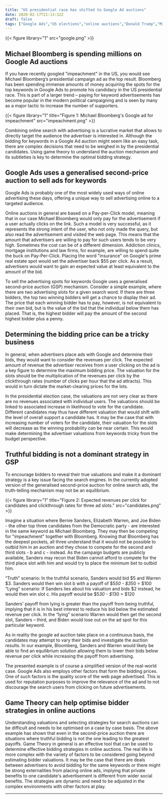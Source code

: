 ```yaml
---
title: "US presidential race has shifted to Google Ad auctions"
date: 2020-02-17T21:13:12Z
draft: false
tags: ["Google Ads","US elections","online auctions","Donald Trump","Michael Bloomberg"]
---
```

{{< figure library="1" src="google.png" >}}

## Michael Bloomberg is spending millions on Google Ad auctions

If you have recently googled "impeachment" in the US, you would see Michael Bloomberg’s presidential campaign ad as the top result. Bloomberg has been spending immense amounts of money acquiring the spots for the top keywords in Google Ads to promote his candidacy in the US presidential race. This is part of a larger trend – paying for keyword advertisements has become popular in the modern political campaigning and is seen by many as a major tactic to increase the number of supporters.

{{< figure library="1" title="Figure 1: Michael Bloomberg's Google ad for impeachment" src="impeachment.png" >}}

Combining online search with advertising is a lucrative market that allows to directly target the audience the advertiser is interested in. Although the bidding for keywords in a Google Ad auction might seem like an easy task, there are complex decisions that need to be weighed in by the presidential candidates. Using game theory to understand the auction mechanism and its subtleties is key to determine the optimal bidding strategy.


## Google Ads uses a generalised second-price auction to sell ads for keywords

Google Ads is probably one of the most widely used ways of online advertising these days, offering a unique way to sell advertising online to a targeted audience.

Online auctions in general are based on a Pay-per-Click model, meaning that in our case Michael Bloomberg would only pay for the advertisement if a user actually clicks on the link. Such a model is very successful, as it represents the strong intent of the user, who not only made the query, but also read the advertisement and visited the web page. This means that the amount that advertisers are willing to pay for such users tends to be very high.  Sometimes the cost can be of a different dimension. Addiction clinics, mortgage institutions and law firms, for example, are willing to spend quite the buck on Pay-Per-Click. Placing the word "insurance" on Google's prime real estate spot would set the advertiser back $55 per click. As a result, advertisers would want to gain an expected value at least equivalent to the amount of the bid.

To sell the advertising spots for keywords Google uses a generalised second-price auction (GSP) mechanism. Consider a simple example, where there are two advertising slots for a given search word. If there are three bidders, the top two winning bidders will get a chance to display their ad. The price that each winning bidder has to pay, however, is not equivalent to their own bid, but is the value of the bid that the individual below them has placed. That is, the highest bidder will pay the amount of the second highest bidder plus a penny.


## Determining the bidding price can be a tricky business

In general, when advertisers place ads with Google and determine their bids, they would want to consider the revenues per click. The expected amount of revenue the advertiser receives from a user clicking on the ad is a key figure to determine the maximum bidding price. The valuation for the slots should be the multiplication of the revenues per click by the clickthrough rates (number of clicks per hour that the ad attracts). This would in turn dictate the market-clearing prices for the lots.

In the presidential election case, the valuations are not very clear as there are no revenues associated with individual users. The valuations should be linked to associated increase in likelihood to vote for the candidate. Different candidates may thus have different valuation that would shift with the level of overall support a candidate has. It may be the case that with increasing number of voters for the candidate, their valuation for the slots will decrease as the winning probability can be near certain. This would make determining the advertiser valuations from keywords tricky from the budget perspective.


## Truthful bidding is not a dominant strategy in GSP

To encourage bidders to reveal their true valuations and make it a dominant strategy is a key issue facing the search engines. In the currently adopted version of the generalised second-price auction for online search ads, the truth-telling mechanism may not be an equilibrium.  

{{< figure library="1" title="Figure 2: Expected revenues per click for candidates and clickthrough rates for three ad slots." src="candidates.png" >}}

Imagine a situation where Bernie Sanders, Elizabeth Warren, and Joe Biden - the other top three candidates from the Democratic party - are interested in the same keyword as Michael Bloomberg. They may then be competing for "impeachment" together with Bloomberg. Knowing that Bloomberg has the deepest pockets, all three understand that it would not be possible to outbid him in an auction and they chose to compete for the second and third slots - b and c - instead. As the campaign budgets are publicly available, Sanders may recon that Biden cannot afford to compete for the third place slot with him and would try to place the minimum bet to outbid him.

“Truth” scenario: In the truthful scenario, Sanders would bid $5 and Warren $3. Sanders would then win slot b with a payoff of $5*50 -  $3*50 = $100
“Lying” scenario: If Sanders lies about his valuation and bids $2 instead, he would then win slot c. His payoff would be $5*30 -  $1*30 = $120

Sanders' payoff from lying is greater than the payoff from being truthful, implying that it is in his best interest to reduce his bid below the estimated revenue per click. In the “lying” scenario Warren would then get the second slot, Sanders – third, and Biden would lose out on the ad spot for this particular keyword.

As in reality the google ad auction take place on a continuous basis, the candidates may attempt to vary their bids and investigate the auction results. In our example, Bloomberg, Sanders and Warren would likely be able to find an equilibrium solution allowing them to lower their bids below revenue per click while increasing the payoff from advertising.

The presented example is of course a simplified version of the real-world case. Google Ads also employs other factors that form the bidding prices. One of such factors is the quality score of the web page advertised. This is used for reputation purposes to improve the relevance of the ad and to not discourage the search users from clicking on future advertisements.


## Game Theory can help optimise bidder strategies in online auctions

Understanding valuations and selecting strategies for search auctions can be difficult and needs to be optimised on a case by case basis. The above example has shown that even in the second-price auction there are situations where truthful bidding is not the one leading to the greatest payoffs. Game Theory in general is an effective tool that can be used to determine effective bidding strategies in online auctions. The real life is more complex with the variety of factors to be considered going beyond estimating bidder valuations. It may be the case that there are deals between advertisers to avoid bidding for the same keywords or there might be strong externalities from placing online ads, implying that private benefits to one candidate's advertisement is different from wider social benefits. The strategies are dynamic and need to be adjusted in the complex environments with other factors at play.

---
